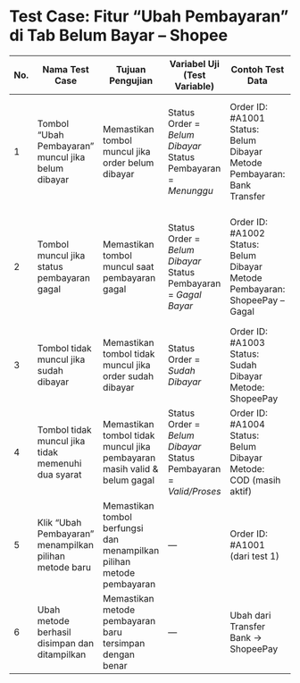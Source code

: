 # Test Case: Fitur “Ubah Pembayaran” di Tab Belum Bayar – Shopee

| **No.** | **Nama Test Case**                          | **Tujuan Pengujian**                                                   | **Variabel Uji (Test Variable)**                                     | **Contoh Test Data**                                                                 | **Langkah Pengujian**                                                                                       | **Hasil yang Diharapkan**                                                                 |
|---------|----------------------------------------------|------------------------------------------------------------------------|-----------------------------------------------------------------------|---------------------------------------------------------------------------------------|--------------------------------------------------------------------------------------------------------------|--------------------------------------------------------------------------------------------|
| 1       | Tombol “Ubah Pembayaran” muncul jika belum dibayar     | Memastikan tombol muncul jika order belum dibayar                        | Status Order = *Belum Dibayar*<br>Status Pembayaran = *Menunggu*      | Order ID: #A1001<br>Status: Belum Dibayar<br>Metode Pembayaran: Bank Transfer         | Buka “Pesanan Saya” → Tab “Belum Bayar” → Periksa apakah ada tombol “Ubah Pembayaran”     | Tombol “Ubah Pembayaran” **muncul**                                                       |
| 2       | Tombol muncul jika status pembayaran gagal             | Memastikan tombol muncul saat pembayaran gagal                           | Status Order = *Belum Dibayar*<br>Status Pembayaran = *Gagal Bayar*   | Order ID: #A1002<br>Status: Belum Dibayar<br>Metode Pembayaran: ShopeePay – Gagal     | Buka “Pesanan Saya” → Tab “Belum Bayar” → Periksa apakah ada tombol “Ubah Pembayaran”     | Tombol “Ubah Pembayaran” **muncul**                                                       |
| 3       | Tombol tidak muncul jika sudah dibayar                 | Memastikan tombol tidak muncul jika order sudah dibayar                  | Status Order = *Sudah Dibayar*                                        | Order ID: #A1003<br>Status: Sudah Dibayar<br>Metode: ShopeePay                        | Buka “Pesanan Saya” → Tab “Belum Bayar”                                                   | Tombol **tidak muncul**                                                                   |
| 4       | Tombol tidak muncul jika tidak memenuhi dua syarat     | Memastikan tombol tidak muncul jika pembayaran masih valid & belum gagal | Status Order = *Belum Dibayar*<br>Status Pembayaran = *Valid/Proses*  | Order ID: #A1004<br>Status: Belum Dibayar<br>Metode: COD (masih aktif)                | Buka “Pesanan Saya” → Tab “Belum Bayar”                                                   | Tombol **tidak muncul**                                                                   |
| 5       | Klik “Ubah Pembayaran” menampilkan pilihan metode baru | Memastikan tombol berfungsi dan menampilkan pilihan metode pembayaran    | —                                                                     | Order ID: #A1001 (dari test 1)                                                        | Klik tombol “Ubah Pembayaran”                                                             | Sistem menampilkan daftar metode pembayaran yang tersedia                                 |
| 6       | Ubah metode berhasil disimpan dan ditampilkan          | Memastikan metode pembayaran baru tersimpan dengan benar                 | —                                                                     | Ubah dari Transfer Bank → ShopeePay                                                   | Ubah metode lalu kembali ke detail pesanan                                                | Metode pembayaran berubah sesuai pilihan baru                                             |
